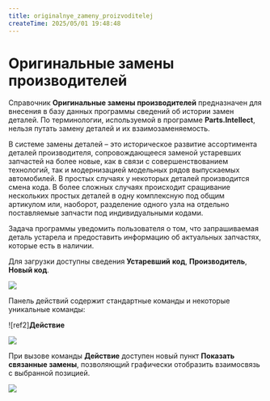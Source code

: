 ```yaml
---
title: originalnye_zameny_proizvoditelej
createTime: 2025/05/01 19:48:48
---
```

# Оригинальные замены производителей

Справочник **Оригинальные замены производителей** предназначен для внесения в базу данных программы сведений об истории замен деталей. По терминологии, используемой в программе **Parts.Intellect**, нельзя путать замену деталей и их взаимозаменяемость.

В системе замены деталей – это историческое развитие ассортимента деталей производителя, сопровождающееся заменой устаревших запчастей на более новые, как в связи с совершенствованием технологий, так и модернизацией модельных рядов выпускаемых автомобилей. В простых случаях у некоторых деталей производится смена кода. В более сложных случаях происходит сращивание нескольких простых деталей в одну комплексную под общим артикулом или, наоборот, разделение одного узла на отдельно поставляемые запчасти под индивидуальными кодами.

Задача программы уведомить пользователя о том, что запрашиваемая деталь устарела и предоставить информацию об актуальных запчастях, которые есть в наличии.

Для загрузки доступны сведения **Устаревший** **код**, **Производитель**, **Новый код**.

![](Aspose.Words.83ab1c44-6b28-430a-a5f2-4d9e6ba1abd4.945.png)

Панель действий содержит стандартные команды и некоторые уникальные команды:

![ref2]**Действие**

![](Aspose.Words.83ab1c44-6b28-430a-a5f2-4d9e6ba1abd4.946.png)

При вызове команды **Действие** доступен новый пункт **Показать связанные замены**, позволяющий графически отобразить взаимосвязь с выбранной позицией.

![](Aspose.Words.83ab1c44-6b28-430a-a5f2-4d9e6ba1abd4.947.png)
